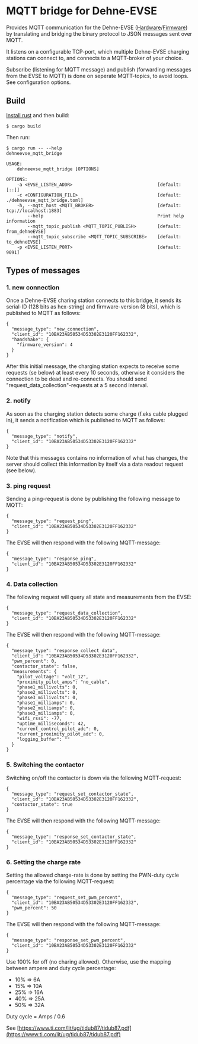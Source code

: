 # MQTT bridge for Dehne-EVSE
Provides MQTT communication for the Dehne-EVSE ([Hardware](https://github.com/sebdehne/DehneEVSE-Hardware)/[Firmware](https://github.com/sebdehne/DehneEVSE-Firmware)) by translating and bridging the binary protocol 
to JSON messages sent over MQTT. 

It listens on a configurable TCP-port, which multiple Dehne-EVSE charging stations can connect to, and connects to a MQTT-broker of your choice. 

Subscribe (listening for MQTT message) and publish (forwarding messages from the EVSE to MQTT) is done on seperate MQTT-topics, 
to avoid loops. See configuration options.

## Build
[Install rust](https://www.rust-lang.org/tools/install) and then build:

    $ cargo build

Then run:

    $ cargo run -- --help
    dehneevse_mqtt_bridge 

    USAGE:
        dehneevse_mqtt_bridge [OPTIONS]

    OPTIONS:
        -a <EVSE_LISTEN_ADDR>                                [default: [::]]
        -c <CONFIGURATION_FILE>                              [default: ./dehneevse_mqtt_bridge.toml]
        -h, --mqtt_host <MQTT_BROKER>                        [default: tcp://localhost:1883]
            --help                                           Print help information
            --mqtt_topic_publish <MQTT_TOPIC_PUBLISH>        [default: from_dehneEVSE]
            --mqtt_topic_subscribe <MQTT_TOPIC_SUBSCRIBE>    [default: to_dehneEVSE]
        -p <EVSE_LISTEN_PORT>                                [default: 9091]

## Types of messages

### 1. new connection
Once a Dehne-EVSE charing station connects to this bridge, it sends its serial-ID (128 bits as hex-string) 
and firmware-version (8 bits), which is published to MQTT as follows:

    {
      "message_type": "new_connection",
      "client_id": "10BA23AB50534D53302E3120FF162332",
      "handshake": {
        "firmware_version": 4
      }
    }

After this initial message, the charging station expects to receive some requests (se below) at least every 10 seconds,
otherwise it considers the connection to be dead and re-connects. You should send "request_data_collection"-requests
at a 5 second interval.

### 2. notify
As soon as the charging station detects some charge (f.eks cable plugged in), it sends a notification which
is published to MQTT as follows:

    {
      "message_type": "notify",
      "client_id": "10BA23AB50534D53302E3120FF162332"
    }

Note that this messages contains no information of what has changes, the server should collect this information 
by itself via a data readout request (see below).

### 3. ping request
Sending a ping-request is done by publishing the following message to MQTT:

    {
      "message_type": "request_ping",
      "client_id": "10BA23AB50534D53302E3120FF162332"
    }

The EVSE will then respond with the following MQTT-message:

    {
      "message_type": "response_ping",
      "client_id": "10BA23AB50534D53302E3120FF162332"
    }

### 4. Data collection
The following request will query all state and measurements from the EVSE:

    {
      "message_type": "request_data_collection",
      "client_id": "10BA23AB50534D53302E3120FF162332"
    }

The EVSE will then respond with the following MQTT-message:

    {
      "message_type": "response_collect_data",
      "client_id": "10BA23AB50534D53302E3120FF162332",
      "pwm_percent": 0,
      "contactor_state": false,
      "measurements": {
        "pilot_voltage": "volt_12",
        "proximity_pilot_amps": "no_cable",
        "phase1_millivolts": 0,
        "phase2_millivolts": 0,
        "phase3_millivolts": 0,
        "phase1_milliamps": 0,
        "phase2_milliamps": 0,
        "phase3_milliamps": 0,
        "wifi_rssi": -77,
        "uptime_milliseconds": 42,
        "current_control_pilot_adc": 0,
        "current_proximity_pilot_adc": 0,
        "logging_buffer": ""
      }
    }

### 5. Switching the contactor
Switching on/off the contactor is down via the following MQTT-request:

    {
      "message_type": "request_set_contactor_state",
      "client_id": "10BA23AB50534D53302E3120FF162332",
      "contactor_state": true
    }

The EVSE will then respond with the following MQTT-message:

    {
      "message_type": "response_set_contactor_state",
      "client_id": "10BA23AB50534D53302E3120FF162332"
    }

### 6. Setting the charge rate
Setting the allowed charge-rate is done by setting the PWN-duty cycle percentage via the following MQTT-request:

    {
      "message_type": "request_set_pwm_percent",
      "client_id": "10BA23AB50534D53302E3120FF162332",
      "pwm_percent": 50
    }

The EVSE will then respond with the following MQTT-message:

    {
      "message_type": "response_set_pwm_percent",
      "client_id": "10BA23AB50534D53302E3120FF162332"
    }

Use 100% for off (no charing allowed). Otherwise, use the mapping between ampere and duty cycle percentage:

- 10% =>  6A
- 15% => 10A
- 25% => 16A
- 40% => 25A
- 50% => 32A

Duty cycle = Amps / 0.6

See [https://www.ti.com/lit/ug/tidub87/tidub87.pdf](https://www.ti.com/lit/ug/tidub87/tidub87.pdf)

